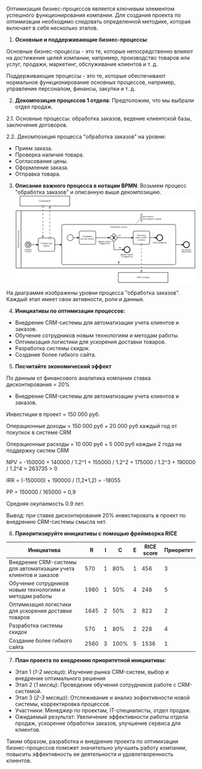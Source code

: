 Оптимизация бизнес-процессов является ключевым элементом успешного функционирования компании.
Для создания проекта по оптимизации необходимо следовать определенной методике, которая включает в себя несколько этапов.
1. **Основные и поддерживающие бизнес-процессы**:


Основные бизнес-процессы - это те, которые непосредственно влияют на достижение целей компании, например, производство товаров или услуг, продажи, маркетинг, обслуживание клиентов и т. д.


Поддерживающие процессы - это те, которые обеспечивают нормальное функционирование основных процессов, например, управление персоналом, финансы, закупки и т. д.

2. **Декомпозиция процессов 1 отдела**:
Предположим, что мы выбрали отдел продаж.


2.1. Основные процессы: обработка заказов, ведение клиентской базы, заключение договоров.


2.2. Декомпозиция процесса "обработка заказов" на уровни:
- Прием заказа.
- Проверка наличия товара.
- Согласование цены.
- Оформление заказа.
- Отправка товара.  


3. **Описание важного процесса в нотации BPMN**:
Возьмем процесс "обработка заказов" и описанную выше декомпозицию.
![BPMN - обработка заказов](https://github.com/IgorZolotin/images/blob/assets/BPMN.jpg)

На диаграмме изображены уровни процесса "обработка заказов". Каждый этап имеет свои активности, роли и данные.


4. **Инициативы по оптимизации процессов:**
- Внедрение CRM-системы для автоматизации учета клиентов и заказов.
- Обучение сотрудников новым технологиям и методам работы.
- Оптимизация логистики для ускорения доставки товаров.
- Разработка системы скидок.
- Создание более гибкого сайта.

5. **Посчитайте экономический эффект**

По данным от финансового аналитика компании ставка дисконтирования = 20%


- Внедрение CRM-системы для автоматизации учета клиентов и заказов.


Инвестиции в проект = 150 000 руб.


Операционные доходы = 150 000 руб + 20 000 руб каждый год от покупкок в системе CRM


Операционные расходы = 10 000 руб + 5 000 руб каждые 2 года на поддержку систем CRM


NPV =  -150000 + 140000 / 1.2^1 + 155000 / 1.2^2 + 175000 / 1.2^3 + 190000 / 1.2^4 = 263735 > 0 


IRR = (-150000) + 190000 / (1,2*1,2) = -18055 


PP = 150000 / 165000 = 0,9



Средняя окупаемость 0.9 лет.


Вывод: при ставке дисконтирования 20% инвестировать в проект по внедрению CRM-системы смысла нет.

6. **Приоритизируйте инициативы с помощью фреймворка RICE**

|                              Инициатива                            |    R   |  I  |   C   |  E  | RICE score | Приоритет |
|--------------------------------------------------------------------|--------|-----|-------|-----|------------|-----------|
| Внедрение CRM-системы для автоматизации учета клиентов и заказов   | 570    | 1   | 80%   | 1   |     456    |     3     |
| Обучение сотрудников новым технологиям и методам работы            | 1980   | 1   | 50%   | 4   |     248    |     5     |
| Оптимизация логистики для ускорения доставки товаров               | 1645   | 2   | 50%   | 2   |     823    |     2     |
| Разработка системы скидок                                          | 570    | 1   | 80%   | 2   |     228    |     4     |
| Создание более гибкого сайта                                       | 2560   | 3   | 100%  | 5   |     1536   |     1     |


7. **План проекта по внедрению приоритетной инициативы:**
- Этап 1 (_1-2 месяца_): Изучение рынка CRM-систем, выбор и внедрение оптимального решения
- Этап 2 (_1 месяц_): Проведение обучения сотрудников работе с CRM-системой.
- Этап 3 (_2-3 месяца_): Отслеживание и анализ эофективности новой системы, корректировка процессов.
- Участники: Менеджер по проектам, IT-специалисты, отдел продаж.
- Ожидаемый результат: Увеличение эффективности работы отдела продаж, ускорение обработки заказов, улучшение сервиса для клиентов.


Таким образом, разработка и внедрение проекта по оптимизации бизнес-процессов поможет значительно улучшить работу компании, повысить эффективность ее деятельности и удовлетворенность клиентов.
